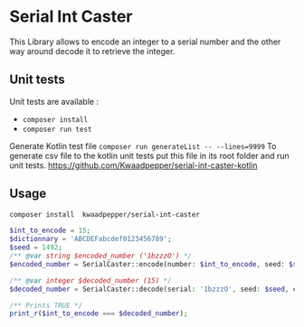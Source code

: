 # Serial Int Caster

This Library allows to encode an integer to a serial number and the other way around decode it to retrieve the integer.

## Unit tests

 Unit tests are available :

- `composer install`
- `composer run test`

 Generate Kotlin test file
 `composer run generateList -- --lines=9999`
 To generate csv file to the kotlin unit tests put this file in its root folder and run unit tests.
 <https://github.com/Kwaadpepper/serial-int-caster-kotlin>

## Usage

``` Bash
composer install  kwaadpepper/serial-int-caster
```

``` PHP
$int_to_encode = 15;
$dictionnary = 'ABCDEFabcdef0123456789';
$seed = 1492;
/** @var string $encoded_number ('1bzzzO') */
$encoded_number = SerialCaster::encode(number: $int_to_encode, seed: $seed, length: 6, chars: $dictionnary);

/** @var integer $decoded_number (15) */
$decoded_number = SerialCaster::decode(serial: '1bzzzO', seed: $seed, chars: $dictionnary);

/** Prints TRUE */
print_r($int_to_encode === $decoded_number);
```
